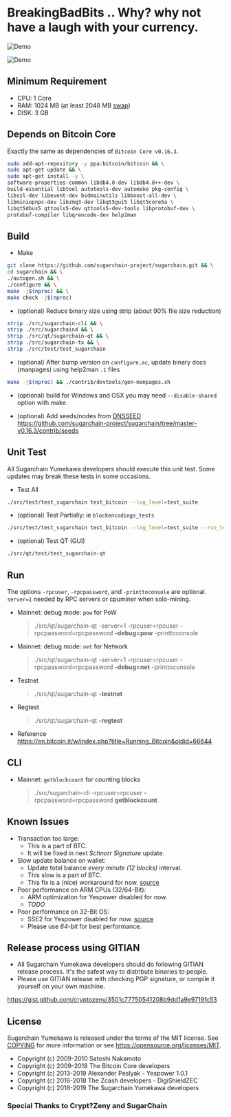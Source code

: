 BreakingBadBits .. Why? why not have a laugh with your currency.
===================
![Demo](https://media.giphy.com/media/QT9SVRVexMgOk/giphy.gif)



![Demo](https://media.giphy.com/media/fzFpGnugckAlW/giphy.gif)




Minimum Requirement
-------------------
- CPU: 1 Core
- RAM: 1024 MB (at least 2048 MB [swap](https://github.com/sugarchain-project/doc/blob/master/swap.md))
- DISK: 3 GB


Depends on Bitcoin Core
-----------------------
Exactly the same as dependencies of `Bitcoin Core v0.16.3`.

```bash
sudo add-apt-repository -y ppa:bitcoin/bitcoin && \
sudo apt-get update && \
sudo apt-get install -y \
software-properties-common libdb4.8-dev libdb4.8++-dev \
build-essential libtool autotools-dev automake pkg-config \
libssl-dev libevent-dev bsdmainutils libboost-all-dev \
libminiupnpc-dev libzmq3-dev libqt5gui5 libqt5core5a \
libqt5dbus5 qttools5-dev qttools5-dev-tools libprotobuf-dev \
protobuf-compiler libqrencode-dev help2man
```


Build
-----
- Make

```bash
git clone https://github.com/sugarchain-project/sugarchain.git && \
cd sugarchain && \
./autogen.sh && \
./configure && \
make -j$(nproc) && \
make check -j$(nproc)
```

- (optional) Reduce binary size using strip (about 90% file size reduction)

```bash
strip ./src/sugarchain-cli && \
strip ./src/sugarchaind && \
strip ./src/qt/sugarchain-qt && \
strip ./src/sugarchain-tx && \
strip ./src/test/test_sugarchain
```

- (optional) After bump version on `configure.ac`, update binary docs (manpages) using help2man `.1` files

```bash
make -j$(nproc) && ./contrib/devtools/gen-manpages.sh
```

- (optional) build for Windows and OSX you may need `--disable-shared` option with make.

- (optional) Add seeds/nodes from [DNSSEED](https://github.com/sugarchain-project/sugarchain-seeder)  
  https://github.com/sugarchain-project/sugarchain/tree/master-v0.16.3/contrib/seeds


Unit Test
---------
All Sugarchain Yumekawa developers should execute this unit test. Some updates may break these tests in some occasions.

- Test All
```bash
./src/test/test_sugarchain test_bitcoin --log_level=test_suite
```
 
- (optional) Test Partially: ie `blockencodings_tests`
```bash
./src/test/test_sugarchain test_bitcoin --log_level=test_suite --run_test=blockencodings_tests
```
 
- (optional) Test QT (GUI)
```bash
./src/qt/test/test_sugarchain-qt
```


Run
---
The options `-rpcuser`, `-rpcpassword`, and `-printtoconsole` are optional. `server=1` needed by RPC servers or cpuminer when solo-mining.

- Mainnet: debug mode: `pow` for PoW
  > ./src/qt/sugarchain-qt -server=1 -rpcuser=rpcuser -rpcpassword=rpcpassword **-debug=pow** -printtoconsole

- Mainnet: debug mode: `net` for Network
  > ./src/qt/sugarchain-qt -server=1 -rpcuser=rpcuser -rpcpassword=rpcpassword **-debug=net** -printtoconsole

- Testnet
  > ./src/qt/sugarchain-qt **-testnet**

- Regtest
  > ./src/qt/sugarchain-qt **-regtest**

- Reference  
  https://en.bitcoin.it/w/index.php?title=Running_Bitcoin&oldid=66644


CLI
---
- Mainnet: `getblockcount` for counting blocks
  > ./src/sugarchain-cli -rpcuser=rpcuser -rpcpassword=rpcpassword **getblockcount**


Known Issues
------------
- Transaction too large:
  * This is a part of BTC.
  * It will be fixed in next *Schnorr Signature* update.
- Slow update balance on wallet:
  * Update total balance *every minute (12 blocks)* interval.
  * This slow is a part of BTC.
  * This fix is a (nice) workaround for now. [source](https://github.com/sugarchain-project/sugarchain/commit/72436c90b29844cf507895df053103f9b6840776#diff-2e3836af182cfb375329c3463ffd91f8)
- Poor performance on ARM CPUs (32/64-Bit):
  * ARM optimization for Yespower disabled for now.
  * *TODO*
- Poor performance on 32-Bit OS:
  * SSE2 for Yespower disabled for now. [source](https://github.com/sugarchain-project/sugarchain/blob/d977987a83aba115d50a9130f0d7914330d1bc75/src/crypto/yespower-1.0.1/yespower-opt.c#L59)
  * Please use *64-bit* for best performance.


Release process using GITIAN
----------------------------
- All Sugarchain Yumekawa developers should do following GITIAN release process. It's the safest way to distribute binaries to people.
- Please use GITIAN release with checking PGP signature, or compile it yourself on your own machine.

https://gist.github.com/cryptozeny/3501c77750541208b9dd1a9e9719fc53

License
-------
Sugarchain Yumekawa is released under the terms of the MIT license. See [COPYING](COPYING) for more
information or see https://opensource.org/licenses/MIT.
- Copyright (c) 2009-2010 Satoshi Nakamoto
- Copyright (c) 2009-2018 The Bitcoin Core developers
- Copyright (c) 2013-2019 Alexander Peslyak - Yespower 1.0.1
- Copyright (c) 2016-2018 The Zcash developers - DigiShieldZEC
- Copyright (c) 2018-2019 The Sugarchain Yumekawa developers

### Special Thanks to Crypt?Zeny and SugarChain 
